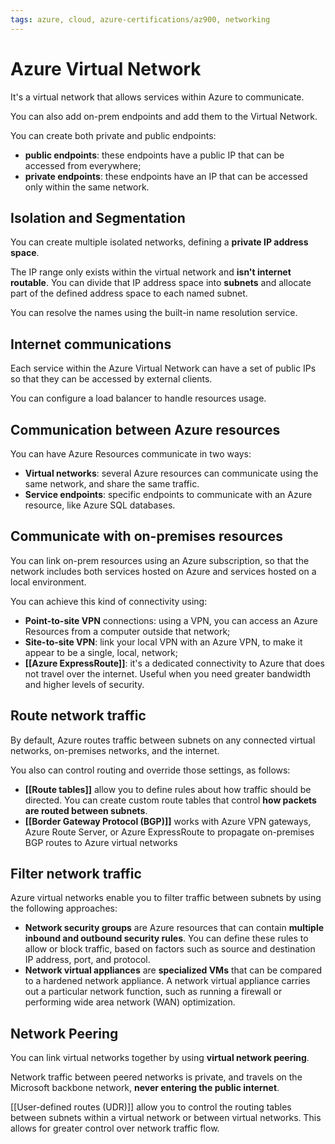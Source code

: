 ```yaml
---
tags: azure, cloud, azure-certifications/az900, networking
---
```


# Azure Virtual Network

It's a virtual network that allows services within Azure to communicate.

You can also add on-prem endpoints and add them to the Virtual Network.

You can create both private and public endpoints:

* **public endpoints**: these endpoints have a public IP that can be accessed from everywhere;
* **private endpoints**: these endpoints have an IP that can be accessed only within the same network.

## Isolation and Segmentation

You can create multiple isolated networks, defining a **private IP address space**.

The IP range only exists within the virtual network and **isn't internet routable**. You can divide that IP address space into **subnets** and allocate part of the defined address space to each named subnet.

You can resolve the names using the built-in name resolution service.

## Internet communications

Each service within the Azure Virtual Network can have a set of public IPs so that they can be accessed by external clients.

You can configure a load balancer to handle resources usage.

## Communication between Azure resources

You can have Azure Resources communicate in two ways:

* **Virtual networks**: several Azure resources can communicate using the same network, and share the same traffic.
* **Service endpoints**: specific endpoints to communicate with an Azure resource, like Azure SQL databases.

## Communicate with on-premises resources

You can link on-prem resources using an Azure subscription, so that the network includes both services hosted on Azure and services hosted on a local environment.

You can achieve this kind of connectivity using:

* **Point-to-site VPN** connections: using a VPN, you can access an Azure Resources from a computer outside that network;
* **Site-to-site VPN**: link your local VPN with an Azure VPN, to make it appear to be a single, local, network;
* **[[Azure ExpressRoute]]**: it's a dedicated connectivity to Azure that does not travel over the internet. Useful when you need greater bandwidth and higher levels of security.

## Route network traffic

By default, Azure routes traffic between subnets on any connected virtual networks, on-premises networks, and the internet.

You also can control routing and override those settings, as follows:

* **[[Route tables]]** allow you to define rules about how traffic should be directed. You can create custom route tables that control **how packets are routed between subnets**.
* **[[Border Gateway Protocol (BGP)]]** works with Azure VPN gateways, Azure Route Server, or Azure ExpressRoute to propagate on-premises BGP routes to Azure virtual networks

## Filter network traffic

Azure virtual networks enable you to filter traffic between subnets by using the following approaches:

* **Network security groups** are Azure resources that can contain **multiple inbound and outbound security rules**. You can define these rules to allow or block traffic, based on factors such as source and destination IP address, port, and protocol.
* **Network virtual appliances** are **specialized VMs** that can be compared to a hardened network appliance. A network virtual appliance carries out a particular network function, such as running a firewall or performing wide area network (WAN) optimization.

## Network Peering

You can link virtual networks together by using **virtual network peering**.

Network traffic between peered networks is private, and travels on the Microsoft backbone network, **never entering the public internet**.

[[User-defined routes (UDR)]] allow you to control the routing tables between subnets within a virtual network or between virtual networks. This allows for greater control over network traffic flow.
